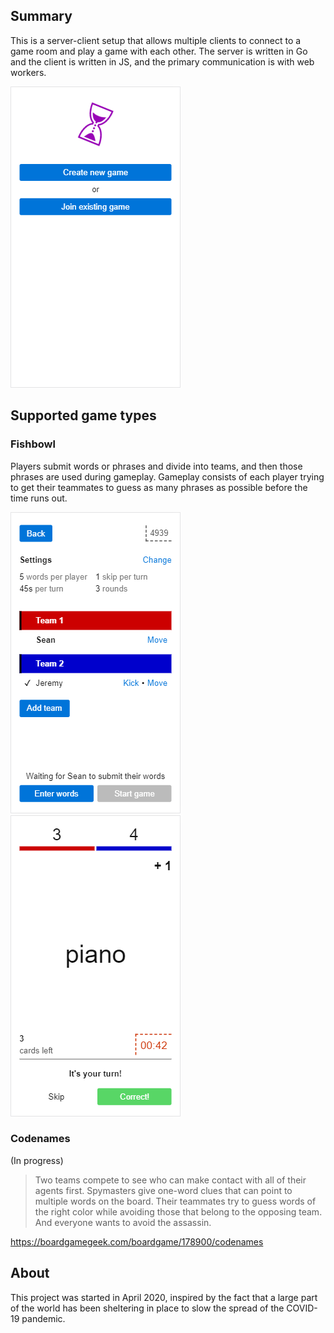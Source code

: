 ## Summary

This is a server-client setup that allows multiple clients to connect to a game room and play a game with each other. The server is written in Go and the client is written in JS, and the primary communication is with web workers.

![Screenshot of intro screen](screenshot-1.png)

## Supported game types

### Fishbowl

Players submit words or phrases and divide into teams, and then those phrases are used during gameplay. Gameplay consists of each player trying to get their teammates to guess as many phrases as possible before the time runs out.

![Screenshot of Fishbowl room page](screenshot-2.png) ![Screenshot of Fishbowl game page](screenshot-3.png)

### Codenames

(In progress)

> Two teams compete to see who can make contact with all of their agents first. Spymasters give one-word clues that can point to multiple words on the board. Their teammates try to guess words of the right color while avoiding those that belong to the opposing team. And everyone wants to avoid the assassin.

https://boardgamegeek.com/boardgame/178900/codenames

## About

This project was started in April 2020, inspired by the fact that a large part of the world has been sheltering in place to slow the spread of the COVID-19 pandemic.
